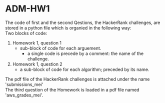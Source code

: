 # ADM-HW1
The code of first and the second Qestions, the HackerRank challenges, are stored in a python file which is organied in the following way:\
Two blocks of code:
1. Homework 1, question 1
   * sub-block of code for each arguement.
      *  a single code is precede by a comment: the name of the challenge.
2. Homework 1, question 2
   * a sub-block of code for each algorithm; preceded by its name.
     
The pdf file of the HackerRank challenges is attached under the name 'submissions_mei'\
The third question of the Homework is loaded in a pdf file named 'aws_grades_mei'.

